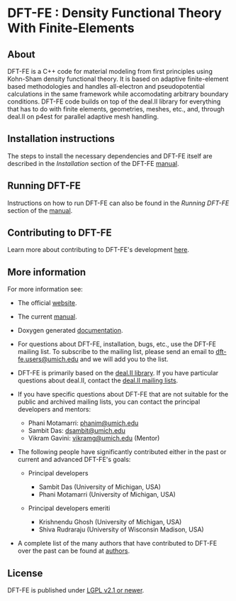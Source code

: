 DFT-FE : Density Functional Theory With Finite-Elements 
=======================================================


About
-----

DFT-FE is a C++ code for material modeling from first principles using Kohn-Sham density functional theory.
It is based on adaptive finite-element based methodologies and handles all-electron and pseudopotential calculations in the 
same framework while accomodating arbitrary boundary conditions. DFT-FE code builds on top of the deal.II library for everything 
that has to do with finite elements, geometries, meshes, etc., and, through deal.II on p4est for parallel adaptive mesh handling. 


Installation instructions
-------------------------

The steps to install the necessary dependencies and DFT-FE itself are described
in the *Installation* section of the DFT-FE [manual](https://github.com/dftfeDevelopers/dftfe/blob/manual/manualv0.5.0-pre.pdf).


Running DFT-FE
--------------

Instructions on how to run DFT-FE can also be found in the *Running DFT-FE* section of the [manual](https://github.com/dftfeDevelopers/dftfe/blob/manual/manualv0.5.0-pre.pdf). 


Contributing to DFT-FE
----------------------
Learn more about contributing to DFT-FE's development [here](https://github.com/dftfeDevelopers/dftfe/wiki/Contributing).


More information
----------------

For more information see:

 - The official [website](https://sites.google.com/umich.edu/dftfe).
  
 - The current [manual](https://github.com/dftfeDevelopers/dftfe/blob/manual/manualv0.5.0-pre.pdf).

 - Doxygen generated [documentation](https://dftfedevelopers.github.io/dftfe/).

 - For questions about DFT-FE, installation, bugs, etc., use the DFT-FE mailing list. To subscribe to the mailing list, please send an email to dft-fe.users@umich.edu and we will add you to the list.
 
 - DFT-FE is primarily based on the [deal.II library](http://www.dealii.org/). If you have particular questions about deal.II, contact the [deal.II mailing lists](https://www.dealii.org/mail.html).
 
 - If you have specific questions about DFT-FE that are not suitable for the public and archived mailing lists, you can contact the principal developers and mentors:

    - Phani Motamarri: phanim@umich.edu
    - Sambit Das: dsambit@umich.edu
    - Vikram Gavini: vikramg@umich.edu (Mentor)

 - The following people have significantly contributed either in the past or current and advanced DFT-FE's goals: 
   - Principal developers
      - Sambit Das (University of Michigan, USA)
      - Phani Motamarri (University of Michigan, USA)
    
   - Principal developers emeriti
      - Krishnendu Ghosh (University of Michigan, USA)
      - Shiva Rudraraju  (University of Wisconsin Madison, USA)
      
 - A complete list of the many authors that have contributed to DFT-FE over the past can be found at [authors](https://github.com/dftfeDevelopers/dftfe/blob/publicGithubDevelop/authors).    

License
-------

DFT-FE is published under [LGPL v2.1 or newer](https://github.com/dftfeDevelopers/dftfe/blob/publicGithubDevelop/LICENSE).
